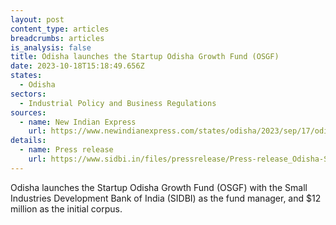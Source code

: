 ```yaml
---
layout: post
content_type: articles
breadcrumbs: articles
is_analysis: false
title: Odisha launches the Startup Odisha Growth Fund (OSGF)
date: 2023-10-18T15:18:49.656Z
states:
  - Odisha
sectors:
  - Industrial Policy and Business Regulations
sources:
  - name: New Indian Express
    url: https://www.newindianexpress.com/states/odisha/2023/sep/17/odisha-government-launches-rs-100-crore-startup-growth-fund-2615698.html
details:
  - name: Press release
    url: https://www.sidbi.in/files/pressrelease/Press-release_Odisha-Startup-Growth-Fund.pdf
---
```

Odisha launches the Startup Odisha Growth Fund (OSGF) with the Small Industries Development Bank of India (SIDBI) as the fund manager, and $12 million as the initial corpus.